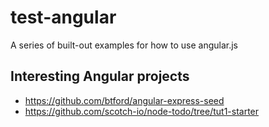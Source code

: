 test-angular
============

A series of built-out examples for how to use angular.js 

## Interesting Angular projects
* https://github.com/btford/angular-express-seed
* https://github.com/scotch-io/node-todo/tree/tut1-starter